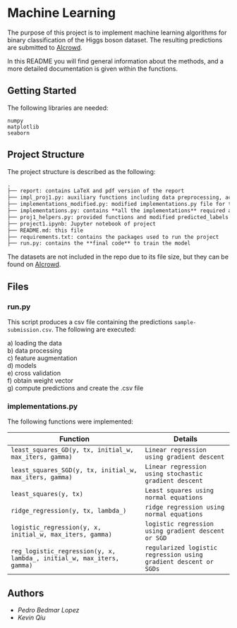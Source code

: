 # Machine Learning

The purpose of this project is to implement machine learning algorithms for binary classification of the Higgs boson dataset. The resulting predictions are submitted to [AIcrowd](https://www.aicrowd.com/challenges/epfl-machine-learning-higgs).

In this README you will find general information about the methods, and a more detailed documentation is given within the functions.

## Getting Started

The following libraries are needed:

    numpy
    matplotlib
    seaborn

## Project Structure
The project structure is described as the following:

```markdown
.
├── report: contains LaTeX and pdf version of the report
├── impl_proj1.py: auxiliary functions including data preprocessing, accuracy, feature augmentation and cross validation
├── implementations_modified.py: modified implementations.py file for testing our pipeline
├── implementations.py: contains **all the implementations** required as given in the project description
├── proj1_helpers.py: provided functions and modified predicted_labels function for logistic regression
├── project1.ipynb: Jupyter notebook of project
├── README.md: this file
├── requirements.txt: contains the packages used to run the project
├── run.py: contains the **final code** to train the model
```

The datasets are not included in the repo due to its file size, but they can be found on [AIcrowd](https://www.aicrowd.com/challenges/epfl-machine-learning-higgs).

## Files
### run.py

This script produces a csv file containing the predictions `sample-submission.csv`. The following are executed:

  a) loading the data <br>
  b) data processing <br>
  c) feature augmentation <br>
  d) models <br>
  e) cross validation <br>
  f) obtain weight vector <br>
  g) compute predictions and create the .csv file


### implementations.py

The following functions were implemented:

| Function            | Details |
|-------------------- |-----------|
| `least_squares_GD(y, tx, initial_w, max_iters, gamma)`  | `Linear regression using gradient descent`  |
| `least_squares_SGD(y, tx, initial_w, max_iters, gamma)` | `Linear regression using stochastic gradient descent`  |
| `least_squares(y, tx)`     | `Least squares using normal equations` |
| `ridge_regression(y, tx, lambda_)`  | `ridge regression using normal equations` |
| `logistic_regression(y, x, initial_w, max_iters, gamma)`| `logistic regression using gradient descent or SGD` |
| `reg_logistic_regression(y, x, lambda_, initial_w, max_iters, gamma)` | `regularized logistic regression using gradient descent or SGDs` |

## Authors

* *Pedro Bedmar Lopez*
* *Kevin Qiu*